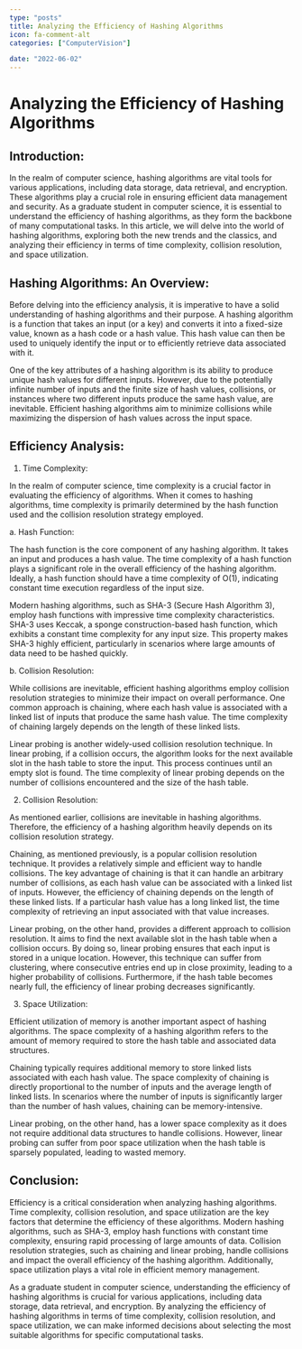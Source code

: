 ```yaml
---
type: "posts"
title: Analyzing the Efficiency of Hashing Algorithms
icon: fa-comment-alt
categories: ["ComputerVision"]

date: "2022-06-02"
---
```




# Analyzing the Efficiency of Hashing Algorithms

## Introduction:

In the realm of computer science, hashing algorithms are vital tools for various applications, including data storage, data retrieval, and encryption. These algorithms play a crucial role in ensuring efficient data management and security. As a graduate student in computer science, it is essential to understand the efficiency of hashing algorithms, as they form the backbone of many computational tasks. In this article, we will delve into the world of hashing algorithms, exploring both the new trends and the classics, and analyzing their efficiency in terms of time complexity, collision resolution, and space utilization.

## Hashing Algorithms: An Overview:

Before delving into the efficiency analysis, it is imperative to have a solid understanding of hashing algorithms and their purpose. A hashing algorithm is a function that takes an input (or a key) and converts it into a fixed-size value, known as a hash code or a hash value. This hash value can then be used to uniquely identify the input or to efficiently retrieve data associated with it.

One of the key attributes of a hashing algorithm is its ability to produce unique hash values for different inputs. However, due to the potentially infinite number of inputs and the finite size of hash values, collisions, or instances where two different inputs produce the same hash value, are inevitable. Efficient hashing algorithms aim to minimize collisions while maximizing the dispersion of hash values across the input space.

## Efficiency Analysis:

1. Time Complexity:

In the realm of computer science, time complexity is a crucial factor in evaluating the efficiency of algorithms. When it comes to hashing algorithms, time complexity is primarily determined by the hash function used and the collision resolution strategy employed.

   a. Hash Function:

   The hash function is the core component of any hashing algorithm. It takes an input and produces a hash value. The time complexity of a hash function plays a significant role in the overall efficiency of the hashing algorithm. Ideally, a hash function should have a time complexity of O(1), indicating constant time execution regardless of the input size.

   Modern hashing algorithms, such as SHA-3 (Secure Hash Algorithm 3), employ hash functions with impressive time complexity characteristics. SHA-3 uses Keccak, a sponge construction-based hash function, which exhibits a constant time complexity for any input size. This property makes SHA-3 highly efficient, particularly in scenarios where large amounts of data need to be hashed quickly.

   b. Collision Resolution:

   While collisions are inevitable, efficient hashing algorithms employ collision resolution strategies to minimize their impact on overall performance. One common approach is chaining, where each hash value is associated with a linked list of inputs that produce the same hash value. The time complexity of chaining largely depends on the length of these linked lists.

   Linear probing is another widely-used collision resolution technique. In linear probing, if a collision occurs, the algorithm looks for the next available slot in the hash table to store the input. This process continues until an empty slot is found. The time complexity of linear probing depends on the number of collisions encountered and the size of the hash table.

2. Collision Resolution:

As mentioned earlier, collisions are inevitable in hashing algorithms. Therefore, the efficiency of a hashing algorithm heavily depends on its collision resolution strategy.

   Chaining, as mentioned previously, is a popular collision resolution technique. It provides a relatively simple and efficient way to handle collisions. The key advantage of chaining is that it can handle an arbitrary number of collisions, as each hash value can be associated with a linked list of inputs. However, the efficiency of chaining depends on the length of these linked lists. If a particular hash value has a long linked list, the time complexity of retrieving an input associated with that value increases.

   Linear probing, on the other hand, provides a different approach to collision resolution. It aims to find the next available slot in the hash table when a collision occurs. By doing so, linear probing ensures that each input is stored in a unique location. However, this technique can suffer from clustering, where consecutive entries end up in close proximity, leading to a higher probability of collisions. Furthermore, if the hash table becomes nearly full, the efficiency of linear probing decreases significantly.

3. Space Utilization:

Efficient utilization of memory is another important aspect of hashing algorithms. The space complexity of a hashing algorithm refers to the amount of memory required to store the hash table and associated data structures.

   Chaining typically requires additional memory to store linked lists associated with each hash value. The space complexity of chaining is directly proportional to the number of inputs and the average length of linked lists. In scenarios where the number of inputs is significantly larger than the number of hash values, chaining can be memory-intensive.

   Linear probing, on the other hand, has a lower space complexity as it does not require additional data structures to handle collisions. However, linear probing can suffer from poor space utilization when the hash table is sparsely populated, leading to wasted memory.

## Conclusion:

Efficiency is a critical consideration when analyzing hashing algorithms. Time complexity, collision resolution, and space utilization are the key factors that determine the efficiency of these algorithms. Modern hashing algorithms, such as SHA-3, employ hash functions with constant time complexity, ensuring rapid processing of large amounts of data. Collision resolution strategies, such as chaining and linear probing, handle collisions and impact the overall efficiency of the hashing algorithm. Additionally, space utilization plays a vital role in efficient memory management.

As a graduate student in computer science, understanding the efficiency of hashing algorithms is crucial for various applications, including data storage, data retrieval, and encryption. By analyzing the efficiency of hashing algorithms in terms of time complexity, collision resolution, and space utilization, we can make informed decisions about selecting the most suitable algorithms for specific computational tasks.